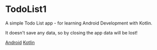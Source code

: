 # TodoList1

A simple Todo List app - for learning Android Development with Kotlin.  

It doesn't save any data, so by closing the app data will be lost!  

[Android](https://www.google.com/search?q=android) [Kotlin](https://www.google.com/search?q=kotlin)  

